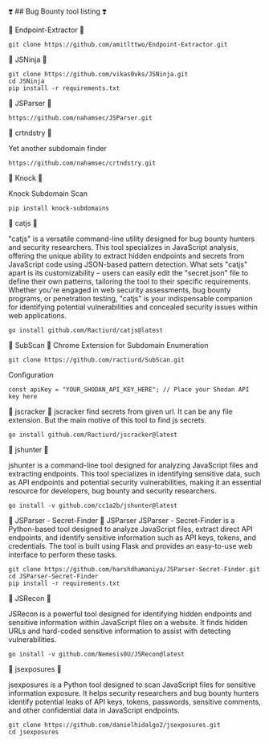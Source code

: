 ❣️   ## Bug Bounty tool listing ❣️


🎯 Endpoint-Extractor 🎯

```
git clone https://github.com/amitlttwo/Endpoint-Extractor.git

```

🎯 JSNinja 🎯

```
git clone https://github.com/vikas0vks/JSNinja.git
cd JSNinja
pip install -r requirements.txt
```

🎯 JSParser 🎯 

```
https://github.com/nahamsec/JSParser.git
```

🎯 crtndstry 🎯 

Yet another subdomain finder

```
https://github.com/nahamsec/crtndstry.git
```

🎯 Knock 🎯 

Knock Subdomain Scan

```
pip install knock-subdomains

```

🎯 catjs 🎯 

"catjs" is a versatile command-line utility designed for bug bounty hunters and security researchers. This tool specializes in JavaScript analysis, offering the unique ability to extract hidden endpoints and secrets from JavaScript code using JSON-based pattern detection. What sets "catjs" apart is its customizability – users can easily edit the "secret.json" file to define their own patterns, tailoring the tool to their specific requirements. Whether you're engaged in web security assessments, bug bounty programs, or penetration testing, "catjs" is your indispensable companion for identifying potential vulnerabilities and concealed security issues within web applications.
```
go install github.com/Ractiurd/catjs@latest

```

🎯 SubScan 🎯 
Chrome Extension for Subdomain Enumeration

```
git clone https://github.com/ractiurd/SubScan.git

```
Configuration
```
const apiKey = "YOUR_SHODAN_API_KEY_HERE"; // Place your Shodan API key here
```

🎯 jscracker 🎯 
jscracker find secrets from given url. It can be any file extension. But the main motive of this tool to find js secrets.
```
go install github.com/Ractiurd/jscracker@latest
```

🎯 jshunter 🎯 

jshunter is a command-line tool designed for analyzing JavaScript files and extracting endpoints. This tool specializes in identifying sensitive data, such as API endpoints and potential security vulnerabilities, making it an essential resource for developers, bug bounty and security researchers.
```
go install -v github.com/cc1a2b/jshunter@latest

```

🎯 JSParser - Secret-Finder 🎯 
JSParser JSParser - Secret-Finder is a Python-based tool designed to analyze JavaScript files, extract direct API endpoints, and identify sensitive information such as API keys, tokens, and credentials. The tool is built using Flask and provides an easy-to-use web interface to perform these tasks.

```
git clone https://github.com/harshdhamaniya/JSParser-Secret-Finder.git
cd JSParser-Secret-Finder
pip install -r requirements.txt
```

🎯 JSRecon 🎯 

JSRecon is a powerful tool designed for identifying hidden endpoints and sensitive information within JavaScript files on a website. It finds hidden URLs and hard-coded sensitive information to assist with detecting vulnerabilities.

```
go install -v github.com/Nemesis0U/JSRecon@latest
```

🎯 jsexposures 🎯 

jsexposures is a Python tool designed to scan JavaScript files for sensitive information exposure. It helps security researchers and bug bounty hunters identify potential leaks of API keys, tokens, passwords, sensitive comments, and other confidential data in JavaScript endpoints.

```
git clone https://github.com/danielhidalgo2/jsexposures.git
cd jsexposures
```














